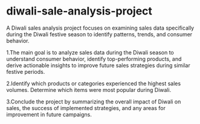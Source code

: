 # diwali-sale-analysis-project

A Diwali sales analysis project focuses on examining sales data specifically during the Diwali festive season to identify patterns, trends, and consumer behavior.

1.The main goal is to analyze sales data during the Diwali season to understand consumer behavior, identify top-performing products, and derive actionable insights to improve future sales strategies during similar festive periods.

2.Identify which products or categories experienced the highest sales volumes. Determine which items were most popular during Diwali.

3.Conclude the project by summarizing the overall impact of Diwali on sales, the success of implemented strategies, and any areas for improvement in future campaigns.
